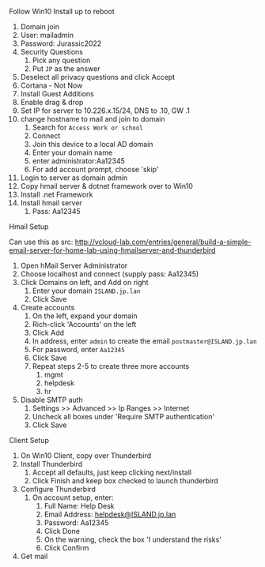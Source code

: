 Follow Win10 Install up to reboot

1. Domain join
2. User: mailadmin
3. Password: Jurassic2022
4. Security Questions
   1. Pick any question
   2. Put `JP` as the answer
5. Deselect all privacy questions and click Accept
6. Cortana - Not Now
7. Install Guest Additions
8. Enable drag & drop
9. Set IP for server to 10.226.x.15/24, DNS to .10, GW .1
10. change hostname to mail and join to domain
    1. Search for `Access Work or school`
    2. Connect
    3. Join this device to a local AD domain
    4. Enter your domain name
    5. enter administrator:Aa12345
    6. For add account prompt, choose 'skip'
11. Login to server as domain admin
12. Copy hmail server & dotnet framework over to Win10
13. Install .net Framework
14. Install hmail server
    1. Pass: Aa12345

Hmail Setup

Can use this as src: http://vcloud-lab.com/entries/general/build-a-simple-email-server-for-home-lab-using-hmailserver-and-thunderbird

1. Open hMail Server Administrator
2. Choose localhost and connect (supply pass: Aa12345)
3. Click Domains on left, and Add on right
   1. Enter your domain `ISLAND.jp.lan`
   2. Click Save
4. Create accounts
   1. On the left, expand your domain
   2. Rich-click 'Accounts' on the left
   3. Click Add
   4. In address, enter `admin` to create the email `postmaster@ISLAND.jp.lan`
   5. For password, enter `Aa12345`
   6. Click Save
   7. Repeat steps 2-5 to create three more accounts
      1. mgmt
      2. helpdesk
      3. hr
5. Disable SMTP auth
   1. Settings >> Advanced >> Ip Ranges >> Internet
   2. Uncheck all boxes under 'Require SMTP authentication'
   3. Click Save

Client Setup

1. On Win10 Client, copy over Thunderbird
2. Install Thunderbird
   1. Accept all defaults, just keep clicking next/install
   2. Click Finish and keep box checked to launch thunderbird
3. Configure Thunderbird
   1. On account setup, enter:
      1. Full Name: Help Desk
      2. Email Address: helpdesk@ISLAND.jp.lan
      3. Password: Aa12345
      4. Click Done
      5. On the warning, check the box 'I understand the risks'
      6. Click Confirm
4. Get mail